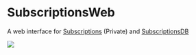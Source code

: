 # SubscriptionsWeb

A web interface for [Subscriptions](https://github.com/yanagiragi/Subscriptions) (Private) and [SubscriptionsDB](https://github.com/yanagiragi/SubscriptionsDB)

![](https://raw.githubusercontent.com/yanagiragi/SubscriptionsWeb/master/demo.PNG)
